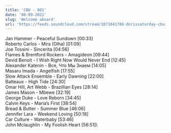 ```yaml
---
title: 'CBU - 001'
date: '08-09-2021'
slug: 'Welcome aboard'
url: 'https://feeds.soundcloud.com/stream/1071041788-dorissaturday-cbu-001.mp3'
---
```


Jan Hammer - Peaceful Sundown [00:33]\
Roberto Carlos - Mira (Olha) [01:09]\
Joe Tossini - Sincerita [04:56]\
Flames & Brentford Rockers - Amagideon [09:44]\
Devid Benoit - I Wish Right Now Would Never End [12:45]\
Alexander Katenin - Все, Что Мы Знаем [14:05]\
Masaru Imada - Angelfish [17:55]\
Slow Attack Ensemble - Early Dawning [22:00]\
Batteaux - High Tide [24:30]\
Omar Hill, Art Webb - Brazillian Eyes [28:14]\
James Mason - Mbewe [32:19]\
George Duke - Love Reborn [34:45]\
Calvin Keys - Maria’s First [38:54]\
Bread & Butter - Summer Blue [46:06]\
Jennifer Lara - Weekend Loving [50:18]\
Car Culture - Waterbaby [53:46]\
John Mclaughlin - My Foolish Heart [56:51]\
